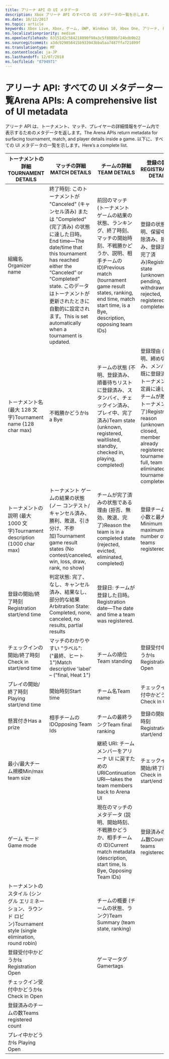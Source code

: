 ```yaml
---
title: アリーナ API の UI メタデータ
description: Xbox アリーナ API のすべての UI メタデータの一覧を示します。
ms.date: 10/12/2017
ms.topic: article
keywords: Xbox Live, Xbox, ゲーム, UWP, Windows 10, Xbox One, アリーナ, トーナメント, UX
ms.localizationpriority: medium
ms.openlocfilehash: 63151d2c584218090f98a3c5f8089bf24bdb9b22
ms.sourcegitcommit: a3dc929858415b933943bba5aa7487ffa721899f
ms.translationtype: MT
ms.contentlocale: ja-JP
ms.lasthandoff: 12/07/2018
ms.locfileid: "8794971"
---
```

# <a name="arena-apis-a-comprehensive-list-of-ui-metadata"></a><span data-ttu-id="7dfa2-104">アリーナ API: すべての UI メタデータ一覧</span><span class="sxs-lookup"><span data-stu-id="7dfa2-104">Arena APIs: A comprehensive list of UI metadata</span></span>

<span data-ttu-id="7dfa2-105">アリーナ API は、トーナメント、マッチ、プレイヤーの詳細情報をゲーム内で表示するためのメタデータを返します。</span><span class="sxs-lookup"><span data-stu-id="7dfa2-105">The Arena APIs return metadata for surfacing tournament, match, and player details inside a game.</span></span> <span data-ttu-id="7dfa2-106">以下に、すべての UI メタデータの一覧を示します。</span><span class="sxs-lookup"><span data-stu-id="7dfa2-106">Here’s a complete list.</span></span>

<span data-ttu-id="7dfa2-107">トーナメントの詳細</span><span class="sxs-lookup"><span data-stu-id="7dfa2-107">TOURNAMENT DETAILS</span></span>  | <span data-ttu-id="7dfa2-108">マッチの詳細</span><span class="sxs-lookup"><span data-stu-id="7dfa2-108">MATCH DETAILS</span></span> | <span data-ttu-id="7dfa2-109">チームの詳細</span><span class="sxs-lookup"><span data-stu-id="7dfa2-109">TEAM DETAILS</span></span>  | <span data-ttu-id="7dfa2-110">登録の詳細</span><span class="sxs-lookup"><span data-stu-id="7dfa2-110">REGISTRATION DETAILS</span></span>
--- | --- | --- | ---
<span data-ttu-id="7dfa2-111">組織名</span><span class="sxs-lookup"><span data-stu-id="7dfa2-111">Organizer name</span></span> | <span data-ttu-id="7dfa2-112">終了時刻: このトーナメントが "Canceled" (キャンセル済み) または "Completed" (完了済み) の状態に達した日時。</span><span class="sxs-lookup"><span data-stu-id="7dfa2-112">End time—The date/time that this tournament has reached either the “Canceled” or “Completed” state.</span></span> <span data-ttu-id="7dfa2-113">このデータはトーナメントが更新されたときに自動的に設定されます。</span><span class="sxs-lookup"><span data-stu-id="7dfa2-113">This is set automatically when a tournament is updated.</span></span> | <span data-ttu-id="7dfa2-114">前回のマッチ (トーナメント ゲームの結果の状態、ランキング、終了時刻、マッチの開始時刻、不戦勝かどうか、説明、相手チームの ID)</span><span class="sxs-lookup"><span data-stu-id="7dfa2-114">Previous match (tournament game result states, ranking, end time, match start time, is a Bye, description, opposing team IDs)</span></span> | <span data-ttu-id="7dfa2-115">登録の状態 (不明、保留中、解除済み、拒否済み、登録済み、完了済み)</span><span class="sxs-lookup"><span data-stu-id="7dfa2-115">Registration state (unknown, pending, withdrawn, rejected, registered, completed)</span></span>
<span data-ttu-id="7dfa2-116">トーナメント名 (最大 128 文字)</span><span class="sxs-lookup"><span data-stu-id="7dfa2-116">Tournament name (128 char max)</span></span> | <span data-ttu-id="7dfa2-117">不戦勝かどうか</span><span class="sxs-lookup"><span data-stu-id="7dfa2-117">Is a Bye</span></span>   | <span data-ttu-id="7dfa2-118">チームの状態 (不明、登録済み、順番待ちリストに登録済み、スタンバイ、チェックイン済み、プレイ中、完了済み)</span><span class="sxs-lookup"><span data-stu-id="7dfa2-118">Team state (unknown, registered, waitlisted, standby, checked in, playing, completed)</span></span> | <span data-ttu-id="7dfa2-119">登録理由 (不明、締め切り済み、メンバーが既に登録済み、トーナメントが定員に達した、チームが敗退、トーナメント完了)</span><span class="sxs-lookup"><span data-stu-id="7dfa2-119">Registration reason (unknown, closed, member already registered, tournament full, team eliminated, tournament completed)</span></span>
<span data-ttu-id="7dfa2-120">トーナメントの説明 (最大 1000 文字)</span><span class="sxs-lookup"><span data-stu-id="7dfa2-120">Tournament description (1000 char max)</span></span> | <span data-ttu-id="7dfa2-121">トーナメント ゲームの結果の状態 (ノー コンテスト/キャンセル済み、勝利、敗退、引き分け、不参加)</span><span class="sxs-lookup"><span data-stu-id="7dfa2-121">Tournament game result states (No contest/canceled, win, loss, draw, rank, no show)</span></span> | <span data-ttu-id="7dfa2-122">チームが完了済みの状態である理由 (拒否、無効、敗退、完了)</span><span class="sxs-lookup"><span data-stu-id="7dfa2-122">Reason the team is in a completed state (rejected, evicted, eliminated, completed)</span></span> | <span data-ttu-id="7dfa2-123">登録チームの最小数と最大数</span><span class="sxs-lookup"><span data-stu-id="7dfa2-123">Minimum and maximum number of teams registered</span></span>
<span data-ttu-id="7dfa2-124">登録の開始/終了時刻</span><span class="sxs-lookup"><span data-stu-id="7dfa2-124">Registration start/end time</span></span> | <span data-ttu-id="7dfa2-125">判定状態: 完了、なし、キャンセル済み、結果なし、部分的な結果</span><span class="sxs-lookup"><span data-stu-id="7dfa2-125">Arbitration State: Completed, none, canceled, no results, partial results</span></span> | <span data-ttu-id="7dfa2-126">登録日: チームが登録した日時。</span><span class="sxs-lookup"><span data-stu-id="7dfa2-126">Registration date—The date and time a team was registered.</span></span> |
<span data-ttu-id="7dfa2-127">チェックインの開始/終了時刻</span><span class="sxs-lookup"><span data-stu-id="7dfa2-127">Check in start/end time</span></span> | <span data-ttu-id="7dfa2-128">マッチのわかりやすい "ラベル": ("最終、ヒート 1")</span><span class="sxs-lookup"><span data-stu-id="7dfa2-128">Match descriptive 'label' – ("final, Heat 1")</span></span> | <span data-ttu-id="7dfa2-129">チームの順位</span><span class="sxs-lookup"><span data-stu-id="7dfa2-129">Team standing</span></span> | <span data-ttu-id="7dfa2-130">登録受付中かどうか</span><span class="sxs-lookup"><span data-stu-id="7dfa2-130">Is Registration Open</span></span>
<span data-ttu-id="7dfa2-131">プレイの開始/終了時刻</span><span class="sxs-lookup"><span data-stu-id="7dfa2-131">Playing start/end time</span></span> | <span data-ttu-id="7dfa2-132">開始時刻</span><span class="sxs-lookup"><span data-stu-id="7dfa2-132">Start time</span></span> | <span data-ttu-id="7dfa2-133">チーム名</span><span class="sxs-lookup"><span data-stu-id="7dfa2-133">Team name</span></span> | <span data-ttu-id="7dfa2-134">チェックイン受付中かどうか</span><span class="sxs-lookup"><span data-stu-id="7dfa2-134">Is Check in Open</span></span>
<span data-ttu-id="7dfa2-135">懸賞付き</span><span class="sxs-lookup"><span data-stu-id="7dfa2-135">Has a prize</span></span> | <span data-ttu-id="7dfa2-136">相手チームの ID</span><span class="sxs-lookup"><span data-stu-id="7dfa2-136">Opposing Team Ids</span></span> | <span data-ttu-id="7dfa2-137">チームの最終ランク</span><span class="sxs-lookup"><span data-stu-id="7dfa2-137">Team final ranking</span></span> | <span data-ttu-id="7dfa2-138">登録の開始/終了時刻</span><span class="sxs-lookup"><span data-stu-id="7dfa2-138">Registration start/end time</span></span>
<span data-ttu-id="7dfa2-139">最小/最大チーム規模</span><span class="sxs-lookup"><span data-stu-id="7dfa2-139">Min/max team size</span></span> | | <span data-ttu-id="7dfa2-140">継続 URI: チーム メンバーをアリーナ UI に戻すための URI</span><span class="sxs-lookup"><span data-stu-id="7dfa2-140">Continuation URI—takes the team members back to Arena UI</span></span> | <span data-ttu-id="7dfa2-141">チェックインの開始/終了時刻</span><span class="sxs-lookup"><span data-stu-id="7dfa2-141">Check in start/end time</span></span>
<span data-ttu-id="7dfa2-142">ゲーム モード</span><span class="sxs-lookup"><span data-stu-id="7dfa2-142">Game mode</span></span> | | <span data-ttu-id="7dfa2-143">現在のマッチのメタデータ (説明、開始時刻、不戦勝かどうか、相手チームの ID)</span><span class="sxs-lookup"><span data-stu-id="7dfa2-143">Current match metadata (description, start time, Is Bye, Opposing Team IDs)</span></span> | <span data-ttu-id="7dfa2-144">登録済みのチーム数</span><span class="sxs-lookup"><span data-stu-id="7dfa2-144">Count of teams registered</span></span>
<span data-ttu-id="7dfa2-145">トーナメントのスタイル (シングル エリミネーション、ラウンド ロビン)</span><span class="sxs-lookup"><span data-stu-id="7dfa2-145">Tournament style (single elimination, round robin)</span></span> | | <span data-ttu-id="7dfa2-146">チームの概要 (チームの状態、ランク)</span><span class="sxs-lookup"><span data-stu-id="7dfa2-146">Team Summary (team state, ranking)</span></span> |
<span data-ttu-id="7dfa2-147">登録受付中かどうか</span><span class="sxs-lookup"><span data-stu-id="7dfa2-147">Is Registration Open</span></span> | | <span data-ttu-id="7dfa2-148">ゲーマータグ</span><span class="sxs-lookup"><span data-stu-id="7dfa2-148">Gamertags</span></span> |
<span data-ttu-id="7dfa2-149">チェックイン受付中かどうか</span><span class="sxs-lookup"><span data-stu-id="7dfa2-149">Is Check in Open</span></span> | | |
<span data-ttu-id="7dfa2-150">登録済みのチームの数</span><span class="sxs-lookup"><span data-stu-id="7dfa2-150">Teams registered count</span></span> | | |
<span data-ttu-id="7dfa2-151">プレイ中かどうか</span><span class="sxs-lookup"><span data-stu-id="7dfa2-151">Is Playing Open</span></span> | | |
